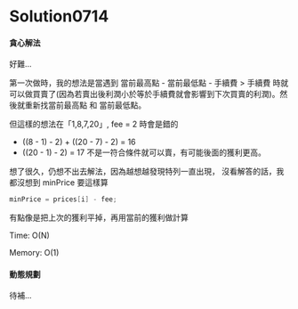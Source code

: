 # Solution0714

#### 貪心解法

好難...

第一次做時，我的想法是當遇到 當前最高點 - 當前最低點 - 手續費 > 手續費 時就可以做買賣了(因為若賣出後利潤小於等於手續費就會影響到下次買賣的利潤)。然後就重新找當前最高點 和 當前最低點。

但這樣的想法在「1,8,7,20」, fee = 2 時會是錯的
- ((8 - 1) - 2) + ((20 - 7) - 2) = 16
- ((20 - 1) - 2) = 17
不是一符合條件就可以賣，有可能後面的獲利更高。

想了很久，仍想不出去解法，因為越想越發現特列一直出現，
沒看解答的話，我都沒想到 minPrice 要這樣算
```csharp
minPrice = prices[i] - fee;
```
有點像是把上次的獲利平掉，再用當前的獲利做計算

Time: O(N)

Memory: O(1)

#### 動態規劃

待補...
